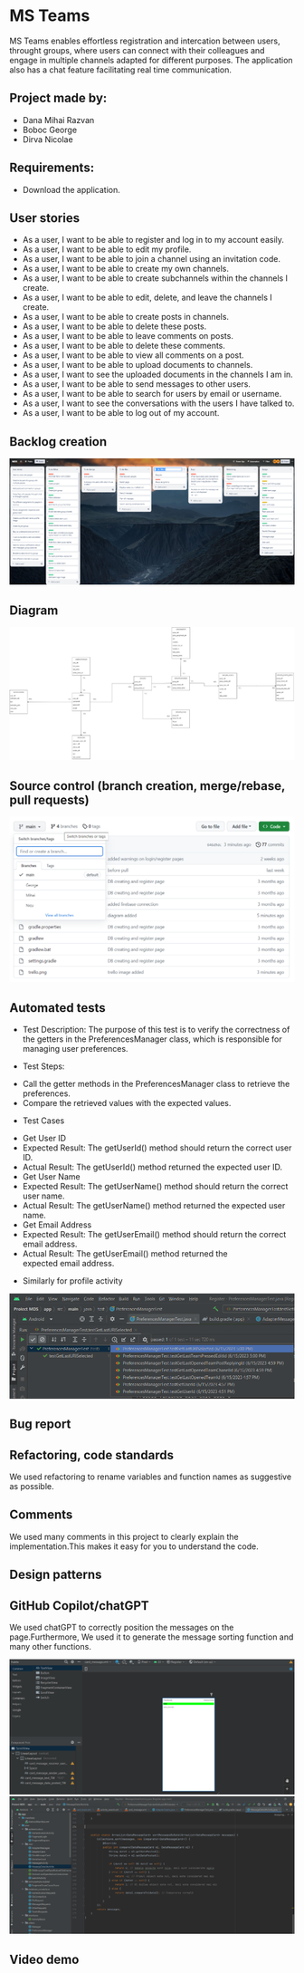 # MS Teams

MS Teams enables effortless registration and intercation between users, 
throught groups, where users can connect with their colleagues and engage in multiple channels
adapted for different purposes. The application also has a chat feature facilitating real
time communication.

## Project made by:

* Dana Mihai Razvan
* Boboc George
* Dirva Nicolae

## Requirements:

+ Download the application.

## User stories

* As a user, I want to be able to register and log in to my account easily.
* As a user, I want to be able to edit my profile.
* As a user, I want to be able to join a channel using an invitation code.
* As a user, I want to be able to create my own channels.
* As a user, I want to be able to create subchannels within the channels I create.
* As a user, I want to be able to edit, delete, and leave the channels I create.
* As a user, I want to be able to create posts in channels.
* As a user, I want to be able to delete these posts.
* As a user, I want to be able to leave comments on posts.
* As a user, I want to be able to delete these comments.
* As a user, I want to be able to view all comments on a post.
* As a user, I want to be able to upload documents to channels.
* As a user, I want to see the uploaded documents in the channels I am in.
* As a user, I want to be able to send messages to other users.
* As a user, I want to be able to search for users by email or username.
* As a user, I want to see the conversations with the users I have talked to.
* As a user, I want to be able to log out of my account.

## Backlog creation
![Nu s-a putut incarca imaginea!](https://github.com/BobocGeorge254/Proiect-MDS/blob/main/trello.png)

## Diagram

![Nu s-a putut incarca imaginea!](https://github.com/BobocGeorge254/Proiect-MDS/blob/main/diagrama.jpg)

## Source control (branch creation, merge/rebase, pull requests)

![Nu s-a putut incarca imaginea!](https://github.com/BobocGeorge254/Proiect-MDS/blob/main/branches.png) 

## Automated tests
* Test Description: 
The purpose of this test is to verify the correctness of the getters in the PreferencesManager class, which is responsible for managing user preferences.


* Test Steps: 
- Call the getter methods in the PreferencesManager class to retrieve the preferences.
- Compare the retrieved values with the expected values.


* Test Cases
- Get User ID
- Expected Result: The getUserId() method should return the correct user ID.
- Actual Result: The getUserId() method returned the expected user ID.
- Get User Name
- Expected Result: The getUserName() method should return the correct user name.
- Actual Result: The getUserName() method returned the expected user name.
- Get Email Address
- Expected Result: The getUserEmail() method should return the correct email address.
- Actual Result: The getUserEmail() method returned the expected email address.


* Similarly for profile activity


![Nu s-a putut incarca imaginea!](https://github.com/BobocGeorge254/Proiect-MDS/blob/main/tests.png)

## Bug report

## Refactoring, code standards

We used refactoring to rename variables and function names as suggestive as possible.

## Comments

We used many comments in this project to clearly explain the implementation.This makes it easy for you to understand the code. 

## Design patterns

## GitHub Copilot/chatGPT

We used chatGPT to correctly position the messages on the page.Furthermore, We used it to generate the message sorting function and many other functions.

![Nu s-a putut incarca imaginea!](https://github.com/BobocGeorge254/Proiect-MDS/blob/main/chat1.png)
![Nu s-a putut incarca imaginea!](https://github.com/BobocGeorge254/Proiect-MDS/blob/main/chat2.png)

## Video demo

